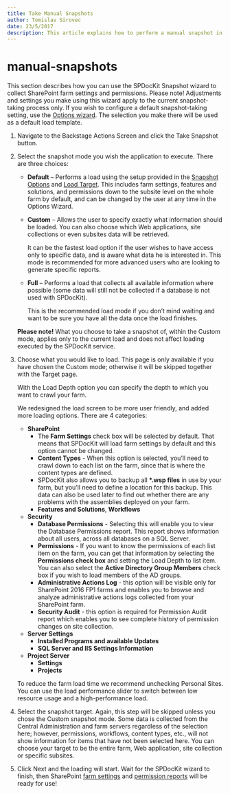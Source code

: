 ```yaml
---
title: Take Manual Snapshots
author: Tomislav Sirovec
date: 23/5/2017
description: This article explains how to perform a manual snapshot in SPDocKit
---
```


# manual-snapshots

This section describes how you can use the SPDocKit Snapshot wizard to collect SharePoint farm settings and permissions. Please note! Adjustments and settings you make using this wizard apply to the current snapshot-taking process only. If you wish to configure a default snapshot-taking setting, use the [Options wizard](manual-snapshots.md#internal/get-to-know-spdockit/backstage-screen/options-wizard). The selection you make there will be used as a default load template.

1. Navigate to the Backstage Actions Screen and click the Take Snapshot button.
2. Select the snapshot mode you wish the application to execute. There are three choices:

   * **Default** – Performs a load using the setup provided in the [Snapshot Options](manual-snapshots.md#internal/get-to-know-spdockit/backstage-screen/options-wizard) and [Load Target](manual-snapshots.md#internal/get-to-know-spdockit/backstage-screen/options-wizard). This includes farm settings, features and solutions, and permissions down to the subsite level on the whole farm by default, and can be changed by the user at any time in the Options Wizard.
   * **Custom** – Allows the user to specify exactly what information should be loaded. You can also choose which Web applications, site collections or even subsites data will be retrieved.

     It can be the fastest load option if the user wishes to have access only to specific data, and is aware what data he is interested in. This mode is recommended for more advanced users who are looking to generate specific reports.

   * **Full** – Performs a load that collects all available information where possible \(some data will still not be collected if a database is not used with SPDocKit\).

     This is the recommended load mode if you don’t mind waiting and want to be sure you have all the data once the load finishes.

   **Please note!** What you choose to take a snapshot of, within the Custom mode, applies only to the current load and does not affect loading executed by the SPDocKit service.

3. Choose what you would like to load. This page is only available if you have chosen the Custom mode; otherwise it will be skipped together with the Target page.

   With the Load Depth option you can specify the depth to which you want to crawl your farm.

   We redesigned the load screen to be more user friendly, and added more loading options. There are 4 categories:

   * **SharePoint**
     * The **Farm Settings** check box will be selected by default. That means that SPDocKit will load farm settings by default and this option cannot be changed. 
     * **Content Types** - When this option is selected, you’ll need to crawl down to each list on the farm, since that is where the content types are defined.
     * SPDocKit also allows you to backup all **\*.wsp files** in use by your farm, but you’ll need to define a location for this backup. This data can also be used later to find out whether there are any problems with the assemblies deployed on your farm.
     * **Features and Solutions**, **Workflows**
   * **Security**
     * **Database Permissions** - Selecting this will enable you to view the Database Permissions report. This report shows information about all users, across all databases on a SQL Server. 
     * **Permissions** - If you want to know the permissions of each list item on the farm, you can get that information by selecting the **Permissions check box** and setting the Load Depth to list item. You can also select the **Active Directory Group Members** check box if you wish to load members of the AD groups. 
     * **Administrative Actions Log** - this option will be visible only for SharePoint 2016 FP1 farms and enables you to browse and analyze administrative actions logs collected from your SharePoint farm.
     * **Security Audit** - this option is required for Permission Audit report which enables you to see complete history of permission changes on site collection.
   * **Server Settings**
     * **Installed Programs and available Updates**
     * **SQL Server and IIS Settings Information**
   * **Project Server**
     * **Settings**
     * **Projects**  

   To reduce the farm load time we recommend unchecking Personal Sites. You can use the load performance slider to switch between low resource usage and a high-performance load.

4. Select the snapshot target. Again, this step will be skipped unless you chose the Custom snapshot mode. Some data is collected from the Central Administration and farm servers regardless of the selection here; however, permissions, workflows, content types, etc., will not show information for items that have not been selected here. You can choose your target to be the entire farm, Web application, site collection or specific subsites.
5. Click Next and the loading will start. Wait for the SPDocKit wizard to finish, then SharePoint [farm settings](manual-snapshots.md#internal/get-to-know-spdockit/farm-explorer-screen/farm-explorer-reports) and [permission reports](manual-snapshots.md#internal/get-to-know-spdockit/permissions-reports-screen) will be ready for use!

